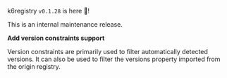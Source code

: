 k6registry `v0.1.28` is here 🎉!

This is an internal maintenance release.

**Add version constraints support**

Version constraints are primarily used to filter automatically detected versions. It can also be used to filter the versions property imported from the origin registry.
